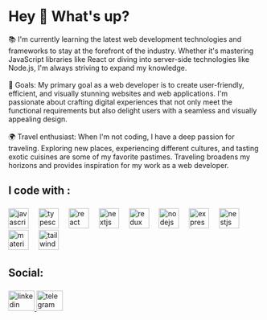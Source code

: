 <h1 align="left">Hey 👋 What's up?</h1>





<p align="left">📚 I'm currently learning the latest web development technologies and frameworks to stay at the forefront of the industry. Whether it's mastering JavaScript libraries like React or diving into server-side technologies like Node.js, I'm always striving to expand my knowledge.<br><br>🎯 Goals: My primary goal as a web developer is to create user-friendly, efficient, and visually stunning websites and web applications. I'm passionate about crafting digital experiences that not only meet the functional requirements but also delight users with a seamless and visually appealing design.<br><br>🌍 Travel enthusiast: When I'm not coding, I have a deep passion for traveling. Exploring new places, experiencing different cultures, and tasting exotic cuisines are some of my favorite pastimes. Traveling broadens my horizons and provides inspiration for my work as a web developer.</p>

###

<h2 align="left">I code with :</h2>

###

<div align="left">
  <img src="https://skillicons.dev/icons?i=js" height="40" alt="javascript logo"  />
  <img width="12" />
  <img src="https://skillicons.dev/icons?i=ts" height="40" alt="typescript logo"  />
  <img width="12" />
  <img src="https://skillicons.dev/icons?i=react" height="40" alt="react logo"  />
  <img width="12" />
  <img src="https://skillicons.dev/icons?i=nextjs" height="40" alt="nextjs logo"  />
  <img width="12" />
  <img src="https://skillicons.dev/icons?i=redux" height="40" alt="redux logo"  />
  <img width="12" />
  <img src="https://skillicons.dev/icons?i=nodejs" height="40" alt="nodejs logo"  />
  <img width="12" />
  <img src="https://skillicons.dev/icons?i=express" height="40" alt="express logo"  />
  <img width="12" />
  <img src="https://skillicons.dev/icons?i=nestjs" height="40" alt="nestjs logo"  />
  <img width="12" />
  <img src="https://skillicons.dev/icons?i=materialui" height="40" alt="materialui logo"  />
  <img width="12" />
  <img src="https://skillicons.dev/icons?i=tailwind" height="40" alt="tailwindcss logo"  />
</div>

###

<h2 align="left">Social:</h2>

###

<div align="left">
  <a href="https://www.linkedin.com/in/vladyslav-taran-483992264/" target="_blank">
    <img src="https://raw.githubusercontent.com/maurodesouza/profile-readme-generator/master/src/assets/icons/social/linkedin/default.svg" width="52" height="40" alt="linkedin logo" />
  </a>
  <a href="https://t.me/taranvd" target="_blank">
    <img src="https://raw.githubusercontent.com/maurodesouza/profile-readme-generator/master/src/assets/icons/social/telegram/default.svg" width="52" height="40" alt="telegram logo" />
  </a>
</div>


###
